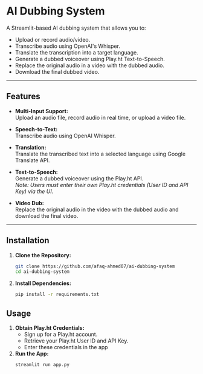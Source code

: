 # AI Dubbing System

A Streamlit-based AI dubbing system that allows you to:
- Upload or record audio/video.
- Transcribe audio using OpenAI's Whisper.
- Translate the transcription into a target language.
- Generate a dubbed voiceover using Play.ht Text-to-Speech.
- Replace the original audio in a video with the dubbed audio.
- Download the final dubbed video.

---

## Features

- **Multi-Input Support:**  
  Upload an audio file, record audio in real time, or upload a video file.

- **Speech-to-Text:**  
  Transcribe audio using OpenAI Whisper.

- **Translation:**  
  Translate the transcribed text into a selected language using Google Translate API.

- **Text-to-Speech:**  
  Generate a dubbed voiceover using the Play.ht API.  
  *Note: Users must enter their own Play.ht credentials (User ID and API Key) via the UI.*

- **Video Dub:**  
  Replace the original audio in the video with the dubbed audio and download the final video.

---

## Installation

1. **Clone the Repository:**

   ```bash
   git clone https://github.com/afaq-ahmed07/ai-dubbing-system
   cd ai-dubbing-system
2. **Install Dependencies:**
    ```bash
   pip install -r requirements.txt
## Usage
1. **Obtain Play.ht Credentials:**
   * Sign up for a Play.ht account.
   * Retrieve your Play.ht User ID and API Key.
   * Enter these credentials in the app
2. **Run the App:**
   ```bash
   streamlit run app.py

